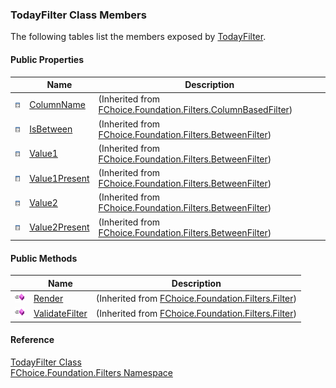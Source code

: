 ﻿### TodayFilter Class Members

The following tables list the members exposed by [TodayFilter](fcSDK~FChoice.Foundation.Filters.TodayFilter.md).

#### Public Properties

|   | Name | Description |
| --- | --- | --- |
| ![Public Property](dotnetimages/publicProperty.png) | [ColumnName](fcSDK~FChoice.Foundation.Filters.ColumnBasedFilter~ColumnName.md) | (Inherited from [FChoice.Foundation.Filters.ColumnBasedFilter](fcSDK~FChoice.Foundation.Filters.ColumnBasedFilter.md)) |
| ![Public Property](dotnetimages/publicProperty.png) | [IsBetween](fcSDK~FChoice.Foundation.Filters.BetweenFilter~IsBetween.md) | (Inherited from [FChoice.Foundation.Filters.BetweenFilter](fcSDK~FChoice.Foundation.Filters.BetweenFilter.md)) |
| ![Public Property](dotnetimages/publicProperty.png) | [Value1](fcSDK~FChoice.Foundation.Filters.BetweenFilter~Value1.md) | (Inherited from [FChoice.Foundation.Filters.BetweenFilter](fcSDK~FChoice.Foundation.Filters.BetweenFilter.md)) |
| ![Public Property](dotnetimages/publicProperty.png) | [Value1Present](fcSDK~FChoice.Foundation.Filters.BetweenFilter~Value1Present.md) | (Inherited from [FChoice.Foundation.Filters.BetweenFilter](fcSDK~FChoice.Foundation.Filters.BetweenFilter.md)) |
| ![Public Property](dotnetimages/publicProperty.png) | [Value2](fcSDK~FChoice.Foundation.Filters.BetweenFilter~Value2.md) | (Inherited from [FChoice.Foundation.Filters.BetweenFilter](fcSDK~FChoice.Foundation.Filters.BetweenFilter.md)) |
| ![Public Property](dotnetimages/publicProperty.png) | [Value2Present](fcSDK~FChoice.Foundation.Filters.BetweenFilter~Value2Present.md) | (Inherited from [FChoice.Foundation.Filters.BetweenFilter](fcSDK~FChoice.Foundation.Filters.BetweenFilter.md)) |



#### Public Methods

|   | Name | Description |
| --- | --- | --- |
| ![Public Method](dotnetimages/publicMethod.png) | [Render](fcSDK~FChoice.Foundation.Filters.Filter~Render.md) | (Inherited from [FChoice.Foundation.Filters.Filter](fcSDK~FChoice.Foundation.Filters.Filter.md)) |
| ![Public Method](dotnetimages/publicMethod.png) | [ValidateFilter](fcSDK~FChoice.Foundation.Filters.Filter~ValidateFilter.md) | (Inherited from [FChoice.Foundation.Filters.Filter](fcSDK~FChoice.Foundation.Filters.Filter.md)) |





#### Reference

[TodayFilter Class](fcSDK~FChoice.Foundation.Filters.TodayFilter.md)  
[FChoice.Foundation.Filters Namespace](fcSDK~FChoice.Foundation.Filters_namespace.md)